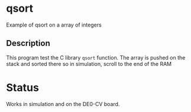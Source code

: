 # qsort

Example of qsort on a array of integers

## Description

This program test the C library `qsort` function.
The array is pushed on the stack and sorted there
so in simulation, scroll to the end of the RAM

# Status

Works in simulation and on the DE0-CV board.


